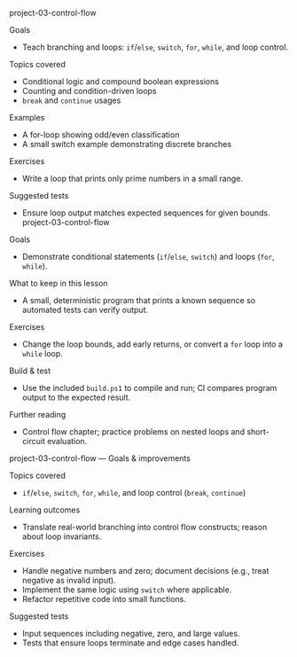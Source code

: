 project-03-control-flow

Goals
- Teach branching and loops: `if`/`else`, `switch`, `for`, `while`, and loop control.

Topics covered
- Conditional logic and compound boolean expressions
- Counting and condition-driven loops
- `break` and `continue` usages

Examples
- A for-loop showing odd/even classification
- A small switch example demonstrating discrete branches

Exercises
- Write a loop that prints only prime numbers in a small range.

Suggested tests
- Ensure loop output matches expected sequences for given bounds.
project-03-control-flow

Goals
- Demonstrate conditional statements (`if`/`else`, `switch`) and loops (`for`, `while`).

What to keep in this lesson
- A small, deterministic program that prints a known sequence so automated tests can verify output.

Exercises
- Change the loop bounds, add early returns, or convert a `for` loop into a `while` loop.

Build & test
- Use the included `build.ps1` to compile and run; CI compares program output to the expected result.

Further reading
- Control flow chapter; practice problems on nested loops and short-circuit evaluation.

project-03-control-flow — Goals & improvements

Topics covered
- `if`/`else`, `switch`, `for`, `while`, and loop control (`break`, `continue`)

Learning outcomes
- Translate real-world branching into control flow constructs; reason about loop invariants.

Exercises
- Handle negative numbers and zero; document decisions (e.g., treat negative as invalid input).
- Implement the same logic using `switch` where applicable.
- Refactor repetitive code into small functions.

Suggested tests
- Input sequences including negative, zero, and large values.
- Tests that ensure loops terminate and edge cases handled.
